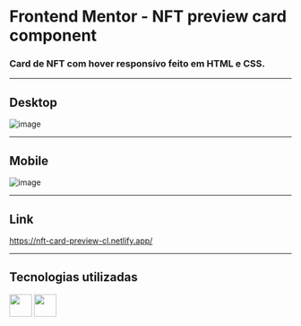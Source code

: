 # Frontend Mentor - NFT preview card component

### Card de NFT com hover responsívo feito em HTML e CSS. 

<hr>

## Desktop 
![image](https://user-images.githubusercontent.com/81561554/229243118-c637eb6f-7567-43d8-81f8-f8d7f26a9246.png)

<hr>

## Mobile
![image](https://user-images.githubusercontent.com/81561554/229243334-be0e955a-8049-47d3-8833-b585a986e357.png)


<hr>

## Link

https://nft-card-preview-cl.netlify.app/

<hr>

## Tecnologias utilizadas
<img width="40px" height="40px" src="https://cdn.jsdelivr.net/gh/devicons/devicon/icons/html5/html5-original.svg" /> <img width="40px" height="40px" src="https://cdn.jsdelivr.net/gh/devicons/devicon/icons/css3/css3-original.svg" />

            
          
